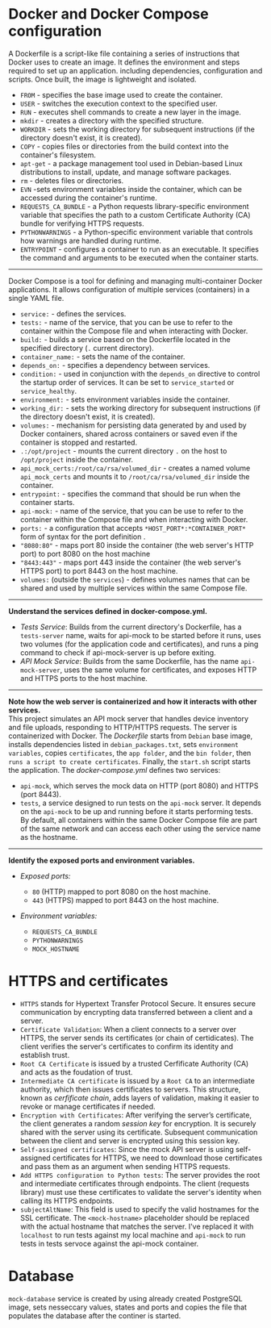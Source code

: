 # Docker and Docker Compose configuration
A Dockerfile is a script-like file containing a series of instructions that Docker uses to create an image. It defines the environment and steps required to set up an application. including dependencies, configuration and scripts. Once built, the image is lightweight and isolated.</br>
- `FROM` - specifies the base image used to create the container.
- `USER` - switches the execution context to the specified user.
- `RUN` - executes shell commands to create a new layer in the image.
- `mkdir` - creates a directory with the specified structure.
- `WORKDIR` - sets the working directory for subsequent instructions (if the directory doesn't exist, it is created).
- `COPY` - copies files or directories from the build context into the container's filesystem.
- `apt-get` - a package management tool used in Debian-based Linux distributions to install, update, and manage software packages.
- `rm` - deletes files or directories.
- `EVN` -sets environment variables inside the container, which can be accessed during the container's runtime.
- `REQUESTS_CA_BUNDLE` - a Python requests library-specific environment variable that specifies the path to a custom Certificate Authority (CA) bundle for verifying HTTPS requests.
- `PYTHONWARNINGS` - a Python-specific environment variable that controls how warnings are handled during runtime.
- `ENTRYPOINT` - configures a container to run as an executable. It specifies the command and arguments to be executed when the container starts.
-------------------------------------------------------------------------
Docker Compose is a tool for defining and managing multi-container Docker applications. It allows configuration of multiple services (containers) in a single YAML file.</br>
- `service:` - defines the services.
- `tests:` - name of the service, that you can be use to refer to the container within the Compose file and when interacting with Docker.
- `build:` - builds a service based on the Dockerfile located in the specified directory (`.` current directory).
- `container_name:` - sets the name of the container.
- `depends_on:` - specifies a dependency between services.
- `condition:` - used in conjunction with the `depends_on` directive to control the startup order of services. It can be set to `service_started` or `service_healthy`.
- `environment:` - sets environment variables inside the container.
- `working_dir:` - sets the working directory for subsequent  instructions (if the directory doesn't exist, it is created).
- `volumes:` - mechanism for persisting data generated by and used by Docker containers, shared across containers or saved even if the container is stopped and restarted.
- `.:/opt/project` - mounts the current directory `.` on the host to `/opt/project` inside the container.
- `api_mock_certs:/root/ca/rsa/volumed_dir` - creates a named volume `api_mock_certs` and mounts it to `/root/ca/rsa/volumed_dir` inside the container.
- `entrypoint:` - specifies the command that should be run when the container starts.
- `api-mock:` - name of the service, that you can be use to refer to the container within the Compose file and when interacting with Docker.
- `ports:` - a configuration that accepts `*HOST_PORT*:*CONTAINER_PORT*` form of syntax for the port definition .
- `"8080:80"` - maps port 80 inside the container (the web server's HTTP port) to port 8080 on the host machine
- `"8443:443"` - maps port 443 inside the container (the web server's HTTPS port) to port 8443 on the host machine.
- `volumes:` (outside the `services`) - defines volumes names that can be shared and used by multiple services within the same Compose file.
-------------------------------------------------------------------------
**Understand the services defined in docker-compose.yml.**</br>
- *Tests Service*: Builds from the current directory's Dockerfile, has a `tests-server` name, waits for api-mock to be started before it runs, uses two volumes (for the application code and certificates), and runs a ping command to check if api-mock-server is up before exiting.</br>
- *API Mock Service*: Builds from the same Dockerfile, has the name `api-mock-server`, uses the same volume for certificates, and exposes HTTP and HTTPS ports to the host machine.
-------------------------------------------------------------------------
**Note how the web server is containerized and how it interacts with other services.**</br>
This project simulates an API mock server that handles device inventory and file uploads, responding to HTTP/HTTPS requests. The server is containerized with Docker. The *Dockerfile* starts from `Debian` base image, installs dependencies listed in `debian_packages.txt`, sets `environment variables`, copies `certificates`, the `app folder`, and the `bin folder`, then `runs a script to create certificates`. Finally, the `start.sh` script starts the application. The *docker-compose.yml* defines two services: 
- `api-mock`, which serves the mock data on HTTP (port 8080) and HTTPS (port 8443). 
- `tests`, a service designed to run tests on the `api-mock` server. It depends on the `api-mock` to be up and running before it starts performing tests.
By default, all containers within the same Docker Compose file are part of the same network and can access each other using the service name as the hostname.
-------------------------------------------------------------------------
**Identify the exposed ports and environment variables.**</br>
- *Exposed ports:*
	- `80` (HTTP) mapped to port 8080 on the host machine.
	- `443` (HTTPS) mapped to port 8443 on the host machine.

- *Environment variables:*
	- `REQUESTS_CA_BUNDLE`
	- `PYTHONWARNINGS`
	- `MOCK_HOSTNAME`
# HTTPS and certificates
- `HTTPS` stands for Hypertext Transfer Protocol Secure. It ensures secure communication by encrypting data transferred between a client and a server. 
- `Certificate Validation`: When a client connects to a server over HTTPS, the server sends its certificates (or chain of certidicates). The client verifies the server's certificates to confirm its identity and establish trust.
- `Root CA Certificate` is issued by a trusted Cerfificate Authority (CA) and acts as the foudation of trust.
- `Intermediate CA certificate` is issued by a `Root CA` to an intermediate authority, which then issues certificates to servers. This structure, known as *cerfificate chain*, adds layers of validation, making it easier to revoke or manage certificates if needed.
- `Encryption with Certificates`: After verifying the server’s certificate, the client generates a random *session key* for encryption. It is securely shared with the server using its certificate. Subsequent communication between the client and server is encrypted using this session key.
- `Self-assigned certificates`: Since the mock API server is using self-assigned certificates for HTTPS, we need to download those certificates and pass them as an argument when sending HTTPS requests.
- `Add HTTPS configuration to Python tests`: The server provides the root and intermediate certificates through endpoints. The client (requests library) must use these certificates to validate the server's identity when calling its HTTPS endpoints.
- `subjectAltName`: This field is used to specify the valid hostnames for the SSL certificate. The `<mock-hostname>` placeholder should be replaced with the actual hostname that matches the server. I've replaced it with `localhost` to run tests against my local machine and `api-mock` to run tests in tests servoce against the api-mock container.
# Database
`mock-database` service is created by using already created PostgreSQL image, sets nesseccary values, states and ports and copies the file that populates the database after the continer is started.  